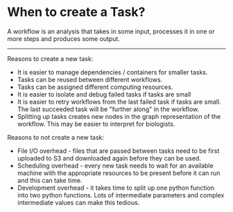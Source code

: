 # When to create a Task?

A workflow is an analysis that takes in some input, processes it in one or more
steps and produces some output.

---

Reasons to create a new task:

* It is easier to manage dependencies / containers for smaller tasks.
* Tasks can be reused between different workflows.
* Tasks can be assigned different computing resources.
* It is easier to isolate and debug failed tasks if tasks are small
* It is easier to retry workflows from the last failed task if tasks are small.
The last succeeded task will be "further along" in the workflow.
* Splitting up tasks creates new nodes in the graph representation of the
  workflow. This may be easier to interpret for biologists.

Reasons to not create a new task:

* File I/O overhead - files that are passed between tasks need to be first
  uploaded to S3 and downloaded again before they can be used.
* Scheduling overhead - every new task needs to wait for an available machine
with the appropriate resources to be present before it can run and this can take
time.
* Development overhead - it takes time to split up one python function into two
python functions. Lots of intermediate parameters and complex intermediate
values can make this tedious.
